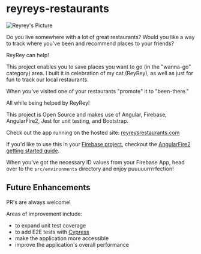 # reyreys-restaurants

![Reyrey's Picture](https://raw.githubusercontent.com/andrewevans0102/reyreys-restaurants/master/src/assets/reyrey.png?token=AK4HE5U2QW55OYH35LGB6A25XN7HS)

Do you live somewhere with a lot of great restaurants? Would you like a way to track where you've been and recommend places to your friends?

ReyRey can help!

This project enables you to save places you want to go (in the "wanna-go" category) area. I built it in celebration of my cat (ReyRey), as well as just for fun to track our local restaurants.

When you've visited one of your restaurants "promote" it to "been-there."

All while being helped by ReyRey!

This project is Open Source and makes use of Angular, Firebase, AngularFire2, Jest for unit testing, and Bootstrap.

Check out the app running on the hosted site:
[reyreysrestaurants.com](https://www.reyreysrestaurants.com)

If you'd like to use this in your [Firebase project](https://firebase.google.com/), checkout the [AngularFire2 getting started guide](https://github.com/angular/angularfire/blob/master/docs/install-and-setup.md).

When you've got the necessary ID values from your Firebase App, head over to the `src/environments` directory and enjoy puuuuurrrrfection!

## Future Enhancements

PR's are always welcome!

Areas of improvement include:

- to expand unit test coverage
- to add E2E tests with [Cypress](https://www.cypress.io/)
- make the application more accessible
- improve the application's overall performance
